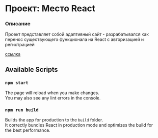 # Проект: Место React

### Описание

Проект представляет собой адаптивный сайт - разрабатывался как перенос существующего функционала на React с авторизацией и регистрацией

[ссылка](https://github.com/eysaveleva/express-mesto-gha)


## Available Scripts

### `npm start`

The page will reload when you make changes.\
You may also see any lint errors in the console.

### `npm run build`

Builds the app for production to the `build` folder.\
It correctly bundles React in production mode and optimizes the build for the best performance.
